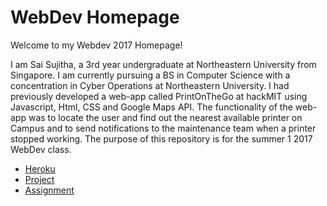 # WebDev Homepage

Welcome to my Webdev 2017 Homepage!

I am Sai Sujitha, a 3rd year undergraduate at Northeastern University from Singapore. I am currently pursuing a BS in
Computer Science with a concentration in Cyber Operations at Northeastern University. I had previously developed a
web-app called PrintOnTheGo at hackMIT using Javascript, Html, CSS and Google Maps API. The functionality of the web-app
 was to locate the user and find out the nearest available printer on Campus and to send notifications to the
 maintenance team when a printer stopped working. The purpose of this repository is for the summer 1 2017 WebDev class.

* [Heroku](https://sujitha-webdev.herokuapp.com/)
* [Project](https://sujitha-webdev.herokuapp.com/project/index.html)
* [Assignment](https://sujitha-webdev.herokuapp.com/assignment/index.html)
